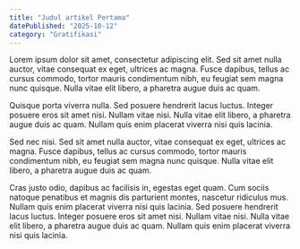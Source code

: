```yaml
---
title: "Judul artikel Pertama"
datePublished: "2025-10-12"
category: "Gratifikasi"
---
```

Lorem ipsum dolor sit amet, consectetur adipiscing elit. Sed sit amet nulla auctor, vitae consequat ex eget, ultrices ac magna. Fusce dapibus, tellus ac cursus commodo, tortor mauris condimentum nibh, eu feugiat sem magna nunc quisque. Nulla vitae elit libero, a pharetra augue duis ac quam.

Quisque porta viverra nulla. Sed posuere hendrerit lacus luctus. Integer posuere eros sit amet nisi. Nullam vitae nisi. Nulla vitae elit libero, a pharetra augue duis ac quam. Nullam quis enim placerat viverra nisi quis lacinia.

Sed nec nisi. Sed sit amet nulla auctor, vitae consequat ex eget, ultrices ac magna. Fusce dapibus, tellus ac cursus commodo, tortor mauris condimentum nibh, eu feugiat sem magna nunc quisque. Nulla vitae elit libero, a pharetra augue duis ac quam.

Cras justo odio, dapibus ac facilisis in, egestas eget quam. Cum sociis natoque penatibus et magnis dis parturient montes, nascetur ridiculus mus. Nullam quis enim placerat viverra nisi quis lacinia. Sed posuere hendrerit lacus luctus. Integer posuere eros sit amet nisi. Nullam vitae nisi. Nulla vitae elit libero, a pharetra augue duis ac quam. Nullam quis enim placerat viverra nisi quis lacinia.
